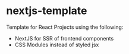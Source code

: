 # nextjs-template

Template for React Projects using the following:

- NextJS for SSR of frontend components
- CSS Modules instead of styled jsx
